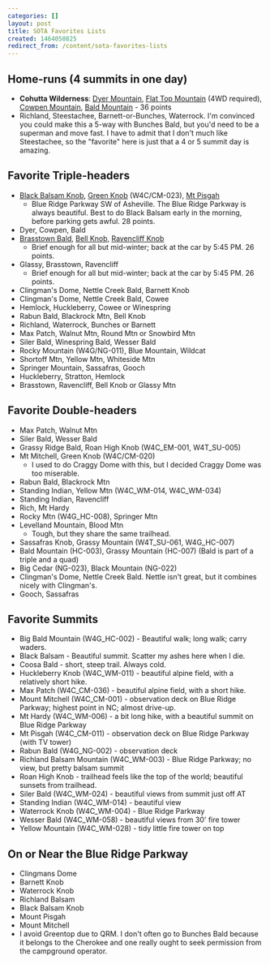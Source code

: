```yaml
---
categories: []
layout: post
title: SOTA Favorites Lists
created: 1464050825
redirect_from: /content/sota-favorites-lists
---
```

## Home-runs (4 summits in one day)

* **Cohutta Wilderness**: [Dyer Mountain](/content/sota-guide-w4ghc-009-dyer-mountain), [Flat Top Mountain](/content/sota-guide-w4ghc-006-flat-top-mountain) (4WD required), [Cowpen Mountain](/content/sota-guide-w4ghc-001-cowpen-mountain), [Bald Mountain](/content/sota-guide-w4ghc-003-bald-mountain) - 36 points
* Richland, Steestachee, Barnett-or-Bunches, Waterrock.  I'm convinced you could make this a 5-way with Bunches Bald, but you'd need to be a superman and move fast.  I have to admit that I don't much like Steestachee, so the "favorite" here is just that a 4 or 5 summit day is amazing.

## Favorite Triple-headers

* [Black Balsam Knob](/content/sota-guide-w4ccm-005-black-balsam-knob), [Green Knob](/content/sota-guide-w4ccm-023-green-knob) (W4C/CM-023), [Mt Pisgah](/content/sota-guide-w4ccm-011-mt-pisgah)
    * Blue Ridge Parkway SW of Asheville. The Blue Ridge Parkway is always beautiful.  Best to do Black Balsam early in the morning, before parking gets awful.  28 points.
* Dyer, Cowpen, Bald
* [Brasstown Bald](/content/sota-guide-w4gng-001-brasstown-bald), [Bell Knob](/content/sota-guide-w4gng-035-bell-knob), [Ravencliff Knob](/content/sota-guide-w4gng-035-bell-knob)
    * Brief enough for all but mid-winter; back at the car by 5:45 PM. 26 points.
* Glassy, Brasstown, Ravencliff
    * Brief enough for all but mid-winter; back at the car by 5:45 PM. 26 points.
* Clingman's Dome, Nettle Creek Bald, Barnett Knob
* Clingman's Dome, Nettle Creek Bald, Cowee
* Hemlock, Huckleberry, Cowee or Winespring
* Rabun Bald, Blackrock Mtn, Bell Knob
* Richland, Waterrock, Bunches or Barnett
* Max Patch, Walnut Mtn, Round Mtn or Snowbird Mtn
* Siler Bald, Winespring Bald, Wesser Bald
* Rocky Mountain (W4G/NG-011), Blue Mountain, Wildcat
* Shortoff Mtn, Yellow Mtn, Whiteside Mtn
* Springer Mountain, Sassafras, Gooch
* Huckleberry, Stratton, Hemlock
* Brasstown, Ravencliff, Bell Knob or Glassy Mtn

## Favorite Double-headers

* Max Patch, Walnut Mtn
* Siler Bald, Wesser Bald
* Grassy Ridge Bald, Roan High Knob (W4C_EM-001, W4T_SU-005)
* Mt Mitchell, Green Knob (W4C/CM-020)
    * I used to do Craggy Dome with this, but I decided Craggy Dome was too miserable.
* Rabun Bald, Blackrock Mtn
* Standing Indian, Yellow Mtn (W4C_WM-014, W4C_WM-034)
* Standing Indian, Ravencliff
* Rich, Mt Hardy
* Rocky Mtn (W4G_HC-008), Springer Mtn
* Levelland Mountain, Blood Mtn
    * Tough, but they share the same trailhead.
* Sassafras Knob, Grassy Mountain (W4T_SU-061, W4G_HC-007)
* Bald Mountain (HC-003), Grassy Mountain (HC-007) (Bald is part of a triple and a quad)
* Big Cedar (NG-023), Black Mountain (NG-022)
* Clingman's Dome, Nettle Creek Bald.  Nettle isn't great, but it combines nicely with Clingman's.
* Gooch, Sassafras

## Favorite Summits

* Big Bald Mountain (W4G_HC-002) - Beautiful walk; long walk; carry waders.
* Black Balsam - Beautiful summit.  Scatter my ashes here when I die.
* Coosa Bald - short, steep trail.  Always cold.
* Huckleberry Knob (W4C_WM-011) - beautiful alpine field, with a relatively short hike.
* Max Patch (W4C_CM-036) - beautiful alpine field, with a short hike.
* Mount Mitchell (W4C_CM-001) - observation deck on Blue Ridge Parkway; highest point in NC; almost drive-up.
* Mt Hardy (W4C_WM-006) - a bit long hike, with a beautiful summit on Blue Ridge Parkway
* Mt Pisgah (W4C_CM-011) - observation deck on Blue Ridge Parkway (with TV tower)
* Rabun Bald (W4G_NG-002) - observation deck
* Richland Balsam Mountain (W4C_WM-003) - Blue Ridge Parkway; no view, but pretty balsam summit
* Roan High Knob - trailhead feels like the top of the world; beautiful sunsets from trailhead.
* Siler Bald (W4C_WM-024) - beautiful views from summit just off AT
* Standing Indian (W4C_WM-014) - beautiful view
* Waterrock Knob (W4C_WM-004) - Blue Ridge Parkway
* Wesser Bald (W4C_WM-058) - beautiful views from 30' fire tower
* Yellow Mountain (W4C_WM-028) - tidy little fire tower on top

## On or Near the Blue Ridge Parkway

* Clingmans Dome
* Barnett Knob
* Waterrock Knob
* Richland Balsam
* Black Balsam Knob
* Mount Pisgah
* Mount Mitchell
* I avoid Greentop due to QRM. I don't often go to Bunches Bald because it belongs to the Cherokee and one really ought to seek permission from the campground operator.
